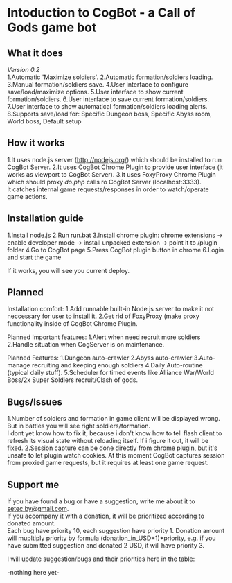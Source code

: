 Intoduction to CogBot - a Call of Gods game bot
=====================

What it does
------------

_Version 0.2_  
1.Automatic 'Maximize soldiers'.
2.Automatic formation/soldiers loading.
3.Manual formation/soldiers save.
4.User interface to configure save/load/maximize options.
5.User interface to show current formation/soldiers.
6.User interface to save current formation/soldiers.
7.User interface to show automatical formation/soldiers loading alerts.
8.Supports save/load for: Specific Dungeon boss, Specific Abyss room, World boss, Default setup

How it works
------------

1.It uses node.js server (http://nodejs.org/) which should be installed to run CogBot Server.
2.It uses CogBot Chrome Plugin to provide user interface (it works as viewport to CogBot Server).
3.It uses FoxyProxy Chrome Plugin which should proxy *do.php* calls ro CogBot Server (localhost:3333).  
It catches internal game requests/responses in order to watch/operate game actions. 

Installation guide
------------------

1.Install node.js
2.Run run.bat
3.Install chrome plugin: chrome extensions -> enable developer mode -> install unpacked extension -> point it to /plugin folder
4.Go to CogBot page
5.Press CogBot plugin button in chrome
6.Login and start the game

If it works, you will see you current deploy.

Planned
-------

Installation comfort:
1.Add runnable built-in Node.js server to make it not neccessary for user to install it.
2.Get rid of FoxyProxy (make proxy functionality inside of CogBot Chrome Plugin.

Planned Important features:
1.Alert when need recruit more soldiers
2.Handle situation when CogServer is on maintenance.

Planned Features:
1.Dungeon auto-crawler
2.Abyss auto-crawler
3.Auto-manage recruiting and keeping enough soldiers
4.Daily Auto-routine (typical daily stuff).
5.Scheduler for timed events like Alliance War/World Boss/2x Super Soldiers recruit/Clash of gods.


Bugs/Issues
-----------

1.Number of soldiers and formation in game client will be displayed wrong. But in battles you will see right soldiers/formation.  
I dont yet know how to fix it, because i don't know how to tell flash client to refresh its visual state without reloading itself.
If i figure it out, it will be fixed.
2.Session capture can be done directly from chrome plugin, but it's unsafe to let plugin watch cookies. At this moment
CogBot captures session from proxied game requests, but it requires at least one game request.

Support me
----------

If you have found a bug or have a suggestion, write me about it to setec.by@gmail.com.  
If you accompany it with a donation, it will be prioritized according to donated amount.  
Each bug have priority 10, each suggestion have priority 1.
Donation amount will mupltiply priority by formula (donation_in_USD+1)*priority, e.g. if you have submitted suggestion and donated 2 USD, it will have priority 3.

I will update suggestion/bugs and their priorities here in the table:

-nothing here yet-


